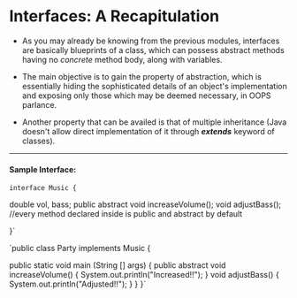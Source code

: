 # Interfaces: A Recapitulation

- As you may already be knowing from the previous modules, interfaces are basically blueprints of a class, which can possess abstract methods having no *concrete* method body, along with variables. 

- The main objective is to gain the property of abstraction, which is essentially hiding the sophisticated details of an object's implementation and exposing only those which may be deemed necessary, in OOPS parlance.

- Another property that can be availed is that of multiple inheritance (Java doesn't allow direct implementation of it through ***extends*** keyword of classes).

---

#### Sample Interface:

`interface Music {`

 
 double vol, bass;
 public abstract void increaseVolume();
 void adjustBass(); //every method declared inside is public and abstract by default
 
 }`
 
 `public class Party implements Music {
 
 public static void main (String [] args)
 {
   public abstract void increaseVolume()
     {
        System.out.println("Increased!!");
       }
   void adjustBass()
   {
      System.out.println("Adjusted!!");
    }
  }
 }`
 
 
 








